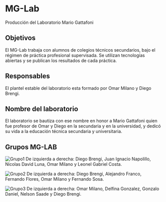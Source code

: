 # MG-Lab
Producción del Laboratorio Mario Gattafoni

## Objetivos ##
El MG-Lab trabaja con alumnos de colegios técnicos secundarios, bajo
el régimen de práctica profesional supervisada.
Se utilizan tecnologías abiertas y se publican los resultados de cada
práctica.

## Responsables ##
El plantel estable del laboratorio esta formado por Omar Milano y Diego Brengi.

## Nombre del laboratorio ##
El laboratorio se bautiza con ese nombre en honor a Mario Gattafoni quien fue profesor
de Omar y Diego en la secundaria y en la universidad, y dedicó su vida a 
la educación técnica secundaria y universitaria.

## Grupos MG-LAB
![Grupo1]( https://raw.githubusercontent.com/brengi/MG-Lab/master/doc/fotos_grupales/MGLAB_Grupo1.jpg  "Grupo 1")
De izquierda a derecha: Diego Brengi, Juan Ignacio
Napolillo, Nicolas David Luna, Omar Milano y Leonel Gabriel Costa.


![Grupo2]( https://raw.githubusercontent.com/brengi/MG-Lab/master/doc/fotos_grupales/MGLAB_Grupo2.jpg  "Grupo 2")
De izquierda a derecha: Diego Brengi, Alejandro Franco, Fernando Flores, Omar Milano y Fernando Sosa.

![Grupo3]( https://raw.githubusercontent.com/brengi/MG-Lab/master/doc/fotos_grupales/MGLAB_Grupo3.jpg  "Grupo 3")
De izquierda a derecha: Omar Milano, Delfina Gonzalez, Gonzalo Daniel, Nelson Saade y Diego Brengi.


